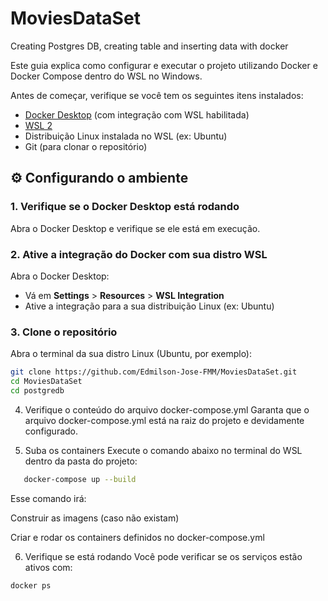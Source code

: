 # MoviesDataSet
Creating Postgres DB, creating table and inserting data with docker 

Este guia explica como configurar e executar o projeto utilizando Docker e Docker Compose dentro do WSL no Windows.

Antes de começar, verifique se você tem os seguintes itens instalados:

- [Docker Desktop](https://www.docker.com/products/docker-desktop/) (com integração com WSL habilitada)
- [WSL 2](https://learn.microsoft.com/pt-br/windows/wsl/install)
- Distribuição Linux instalada no WSL (ex: Ubuntu)
- Git (para clonar o repositório)

## ⚙️ Configurando o ambiente

### 1. Verifique se o Docker Desktop está rodando
Abra o Docker Desktop e verifique se ele está em execução.

### 2. Ative a integração do Docker com sua distro WSL
Abra o Docker Desktop:

- Vá em **Settings** > **Resources** > **WSL Integration**
- Ative a integração para a sua distribuição Linux (ex: Ubuntu)

### 3. Clone o repositório

Abra o terminal da sua distro Linux (Ubuntu, por exemplo):

```bash
git clone https://github.com/Edmilson-Jose-FMM/MoviesDataSet.git
cd MoviesDataSet
cd postgredb
```
4. Verifique o conteúdo do arquivo docker-compose.yml
Garanta que o arquivo docker-compose.yml está na raiz do projeto e devidamente configurado.

5. Suba os containers
Execute o comando abaixo no terminal do WSL dentro da pasta do projeto:
```bash
   docker-compose up --build
```
Esse comando irá:

Construir as imagens (caso não existam)

Criar e rodar os containers definidos no docker-compose.yml

6. Verifique se está rodando
Você pode verificar se os serviços estão ativos com:
```bash
docker ps
```

